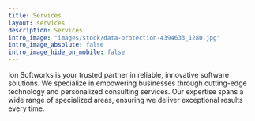 ```yaml
---
title: Services
layout: services
description: Services
intro_image: "images/stock/data-protection-4394633_1280.jpg"
intro_image_absolute: false
intro_image_hide_on_mobile: false
---
```


Ion Softworks is your trusted partner in reliable, innovative software solutions. We specialize in empowering businesses through cutting-edge technology and personalized consulting services. Our expertise spans a wide range of specialized areas, ensuring we deliver exceptional results every time.
